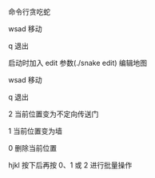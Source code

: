 命令行贪吃蛇

wsad 移动

q 退出


启动时加入 edit 参数(./snake edit) 编辑地图

wsad 移动

q 退出

2 当前位置变为不定向传送门

1 当前位置变为墙

0 删除当前位置

hjkl 按下后再按 0、1 或 2 进行批量操作
